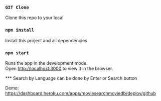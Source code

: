 ### `GIT Clone`
Clone this repo to your local

### `npm install`
Install this project and all dependencies

### `npm start`

Runs the app in the development mode.<br>
Open [http://localhost:3000](http://localhost:3000) to view it in the browser.

*** Search by Language can be done by Enter or Search button

Demo: https://dashboard.heroku.com/apps/moviesearchmoviedb/deploy/github 

